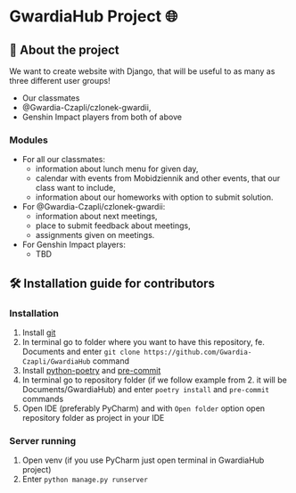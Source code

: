 # GwardiaHub Project 🌐

## 📄 About the project

We want to create website with Django, that will be useful to as many as three different user groups!

- Our classmates
- @Gwardia-Czapli/czlonek-gwardii,
- Genshin Impact players from both of above

### Modules

- For all our classmates:
  - information about lunch menu for given day,
  - calendar with events from Mobidziennik and other events, that our class want to include,
  - information about our homeworks with option to submit solution.
- For @Gwardia-Czapli/czlonek-gwardii:
  - information about next meetings,
  - place to submit feedback about meetings,
  - assignments given on meetings.
- For Genshin Impact players:
  - TBD

## 🛠️ Installation guide for contributors

### Installation

1. Install [git](https://git-scm.com/downloads)
2. In terminal go to folder where you want to have this repository, fe. Documents and enter `git clone https://github.com/Gwardia-Czapli/GwardiaHub` command
3. Install [python-poetry](https://python-poetry.org/) and [pre-commit](https://pre-commit.com/)
4. In terminal go to repository folder (if we follow example from 2. it will be Documents/GwardiaHub) and enter `poetry install` and `pre-commit` commands
5. Open IDE (preferably PyCharm) and with `Open folder` option open repository folder as project in your IDE

### Server running

1. Open venv (if you use PyCharm just open terminal in GwardiaHub project)
2. Enter `python manage.py runserver`
